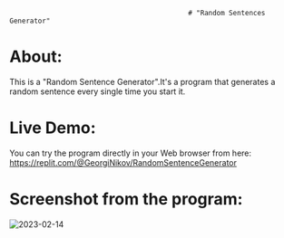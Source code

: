                                                 # "Random Sentences Generator"

# About:
This is a "Random Sentence Generator".It's a program that generates a random sentence every single time you start it.
# Live Demo:
You can try the program directly in your Web browser from here:
https://replit.com/@GeorgiNikov/RandomSentenceGenerator 

# Screenshot from the program:

![2023-02-14](https://user-images.githubusercontent.com/122818055/218769165-afed4d73-c051-413f-9508-cea1840d0b5c.png)

